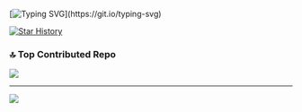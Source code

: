 [![Typing SVG](https://readme-typing-svg.demolab.com?font=Love+Ya+Like+A+Sister&pause=1000&color=670C0C&center=true&width=435&lines=Nothing's+here...)](https://git.io/typing-svg)

[![Star History](https://api.lucabubi.me/chart?username=Terrenoss&repository=terrenoss&color=red)](https://github.com/lucabubi/star-history)

### 🔝 Top Contributed Repo
![](https://github-contributor-stats.vercel.app/api?username=Terrenoss&limit=5&theme=dark&combine_all_yearly_contributions=true)

---

[![](https://visitcount.itsvg.in/api?id=Terrenoss&icon=9&color=4)](https://visitcount.itsvg.in)
